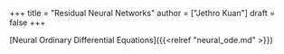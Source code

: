 +++
title = "Residual Neural Networks"
author = ["Jethro Kuan"]
draft = false
+++

[Neural Ordinary Differential Equations]({{<relref "neural_ode.md" >}})
